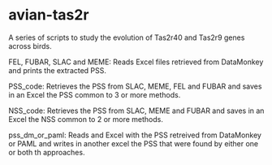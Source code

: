 # avian-tas2r

A series of scripts to study the evolution of Tas2r40 and Tas2r9 genes across birds.

FEL, FUBAR, SLAC and MEME: Reads Excel files retrieved from DataMonkey and prints the extracted PSS.

PSS_code: Retrieves the PSS from SLAC, MEME, FEL and FUBAR and saves in an Excel the PSS common to 3 or more methods.

NSS_code: Retrieves the PSS from SLAC, MEME and FUBAR and saves in an Excel the NSS common to 2 or more methods.

pss_dm_or_paml: Reads and Excel with the PSS retreived from DataMonkey or PAML and writes in another excel the PSS that were found by either one or both th approaches.
